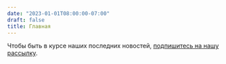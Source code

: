 ```yaml
---
date: "2023-01-01T08:00:00-07:00"
draft: false
title: Главная
---
```


Чтобы быть в курсе наших последних новостей, [подпишитесь на нашу рассылку](https://c827713b.sibforms.com/serve/MUIFAN2NsEZSKuFOx_mCWkSlmKaWSiA_OuSAg9LyOxaVgZ6r57aSwB4yuuASnBQGkgcDCcD-s9Gye0bgogHnBKsl551SelgY0lAMedyfJRUJAaHFcsnXw6cdM6I8Ih7GmAhxdgSrhmdZQ1xC28lzz3UtkQ54_QiOjerc45ZvAHqvMjZZ4BOC1YBjBRo2FJvgALWrFHqYMTqip61T).
